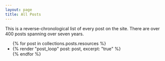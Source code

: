 ```yaml
---
layout: page
title: All Posts
---
```


This is a reverse-chronological list of every post on the site. There are over 400 posts spanning over seven years. 

<ul class="list-unstyled pl-0">
  {% for post in collections.posts.resources %}
    <li class="border-top">
      {% render "post_loop" post: post, excerpt: "true" %}
    </li>
  {% endfor %}
</ul>
